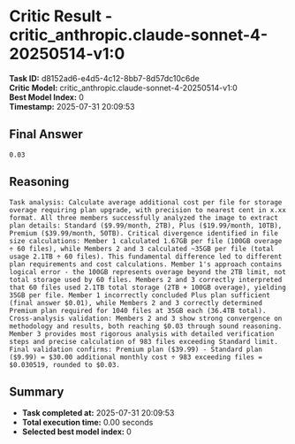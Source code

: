 # Critic Result - critic_anthropic.claude-sonnet-4-20250514-v1:0

**Task ID:** d8152ad6-e4d5-4c12-8bb7-8d57dc10c6de  
**Critic Model:** critic_anthropic.claude-sonnet-4-20250514-v1:0  
**Best Model Index:** 0  
**Timestamp:** 2025-07-31 20:09:53

## Final Answer
```
0.03
```

## Reasoning
```
Task analysis: Calculate average additional cost per file for storage overage requiring plan upgrade, with precision to nearest cent in x.xx format. All three members successfully analyzed the image to extract plan details: Standard ($9.99/month, 2TB), Plus ($19.99/month, 10TB), Premium ($39.99/month, 50TB). Critical divergence identified in file size calculations: Member 1 calculated 1.67GB per file (100GB overage ÷ 60 files), while Members 2 and 3 calculated ~35GB per file (total usage 2.1TB ÷ 60 files). This fundamental difference led to different plan requirements and cost calculations. Member 1's approach contains logical error - the 100GB represents overage beyond the 2TB limit, not total storage used by 60 files. Members 2 and 3 correctly interpreted that 60 files used 2.1TB total storage (2TB + 100GB overage), yielding 35GB per file. Member 1 incorrectly concluded Plus plan sufficient (final answer $0.01), while Members 2 and 3 correctly determined Premium plan required for 1040 files at 35GB each (36.4TB total). Cross-analysis validation: Members 2 and 3 show strong convergence on methodology and results, both reaching $0.03 through sound reasoning. Member 3 provides most rigorous analysis with detailed verification steps and precise calculation of 983 files exceeding Standard limit. Final validation confirms: Premium plan ($39.99) - Standard plan ($9.99) = $30.00 additional monthly cost ÷ 983 exceeding files = $0.030519, rounded to $0.03.
```

## Summary
- **Task completed at:** 2025-07-31 20:09:53
- **Total execution time:** 0.00 seconds
- **Selected best model index:** 0
